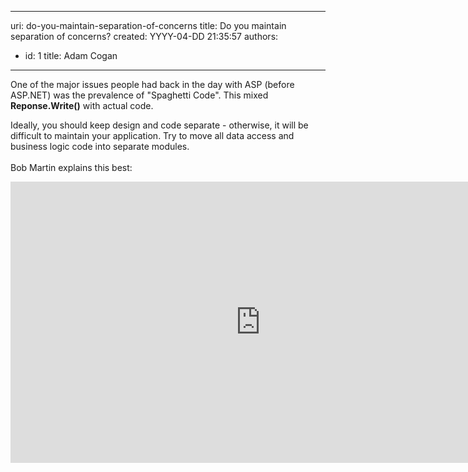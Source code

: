 

---
uri: do-you-maintain-separation-of-concerns
title: Do you maintain separation of concerns?
created: YYYY-04-DD 21:35:57
authors:
  - id: 1
    title: Adam Cogan
---




<span class='intro'> <p>One of the major issues people had back in the day with ASP (before ASP.NET) was the prevalence of &quot;Spaghetti Code&quot;. This mixed <b>Reponse.Write()</b> with actual code​.<br></p> </span>

<p>​Ideally, you should keep design and code separate - otherwise, it will&#160;be difficult&#160;to maintain your application. Try to move all data access and business logic code into separate modules.<br><br>Bob Martin explains this best&#58;</p><div class="ms-rtestate-read ms-rte-embedcode ms-rte-embedil ms-rtestate-notify"><iframe width="800" height="450" src="https&#58;//www.youtube.com/embed/WpkDN78P884" frameborder="0"></iframe>&#160;</div><p>&#160;<br><br></p>


